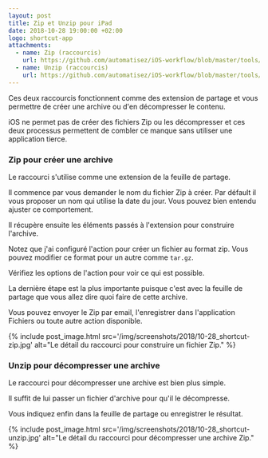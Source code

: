 ```yaml
---
layout: post
title: Zip et Unzip pour iPad
date: 2018-10-28 19:00:00 +02:00
logo: shortcut-app
attachments: 
  - name: Zip (raccourcis)
    url: https://github.com/automatisez/iOS-workflow/blob/master/tools/Zip.shortcut?raw=true
  - name: Unzip (raccourcis)
    url: https://github.com/automatisez/iOS-workflow/blob/master/tools/Unzip.shortcut?raw=true
---
```


Ces deux raccourcis fonctionnent comme des extension de partage
et vous permettre de créer une archive ou d'en décompresser le contenu.

iOS ne permet pas de créer des fichiers Zip ou les décompresser et
ces deux processus permettent de combler ce manque sans utiliser une
application tierce.

### Zip pour créer une archive

Le raccourci s'utilise comme une extension de la feuille de partage.

Il commence par vous demander le nom du fichier Zip à créer.
Par défault il vous proposer un nom qui utilise la date du jour. 
Vous pouvez bien entendu ajuster ce comportement.

Il récupère ensuite les éléments passés à l'extension pour
construire l'archive.

Notez que j'ai configuré l'action pour créer un fichier au format zip.
Vous pouvez modifier ce format pour un autre comme `tar.gz`.

Vérifiez les options de l'action pour voir ce qui est possible.

La dernière étape est la plus importante puisque c'est avec 
la feuille de partage que vous allez dire quoi faire de cette archive.

Vous pouvez envoyer le Zip par email, l'enregistrer dans l'application
Fichiers ou toute autre action disponible.

{% include post_image.html 
    src='/img/screenshots/2018/10-28_shortcut-zip.jpg' 
    alt="Le détail du raccourci pour construire un fichier Zip." %}


### Unzip pour décompresser une archive

Le raccourci pour décompresser une archive est bien plus simple.

Il suffit de lui passer un fichier d'archive pour qu'il le décompresse.

Vous indiquez enfin dans la feuille de partage ou enregistrer 
le résultat.

{% include post_image.html 
    src='/img/screenshots/2018/10-28_shortcut-unzip.jpg' 
    alt="Le détail du raccourci pour décompresser une archive Zip." %}

